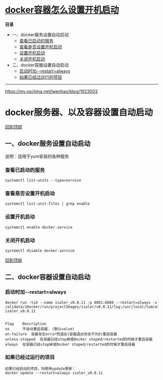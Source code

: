 # [docker容器怎么设置开机启动](https://www.cnblogs.com/gcgc/p/10494615.html)



**目录**

- 一、docker服务设置自动启动
  - [查看已启动的服务](https://www.cnblogs.com/gcgc/p/10494615.html#_label0_0)
  - [查看是否设置开机启动](https://www.cnblogs.com/gcgc/p/10494615.html#_label0_1)
  - [设置开机启动](https://www.cnblogs.com/gcgc/p/10494615.html#_label0_2)
  - [关闭开机启动](https://www.cnblogs.com/gcgc/p/10494615.html#_label0_3)
- 二、docker容器设置自动启动
  - [启动时加--restart=always](https://www.cnblogs.com/gcgc/p/10494615.html#_label1_0)
  - [如果已经过运行的项目](https://www.cnblogs.com/gcgc/p/10494615.html#_label1_1)

 

------

https://my.oschina.net/lwenhao/blog/1923003

# docker服务器、以及容器设置自动启动

[回到顶部](https://www.cnblogs.com/gcgc/p/10494615.html#_labelTop)

## 一、docker服务设置自动启动

说明：适用于yum安装的各种服务



### 查看已启动的服务

```
systemctl list-units --type=service
```



### 查看是否设置开机启动

```
systemctl list-unit-files | grep enable
```



### 设置开机启动

```
systemctl enable docker.service
```



### 关闭开机启动

```
systemctl disable docker.service
```

[回到顶部](https://www.cnblogs.com/gcgc/p/10494615.html#_labelTop)

## 二、docker容器设置自动启动



### 启动时加--restart=always

```
docker run -tid --name isaler_v0.0.11 -p 8081:8080 --restart=always -v /alidata/iDocker/run/projectImages/isaler/v0.0.11/log:/usr/local/tomcat/logs isaler_v0.0.11


Flag	Description
no		不自动重启容器. (默认value)
on-failure 	容器发生error而退出(容器退出状态不为0)重启容器
unless-stopped 	在容器已经stop掉或Docker stoped/restarted的时候才重启容器
always 	在容器已经stop掉或Docker stoped/restarted的时候才重启容器
```



### 如果已经过运行的项目

```
如果已经启动的项目，则使用update更新：
docker update --restart=always isaler_v0.0.11
```